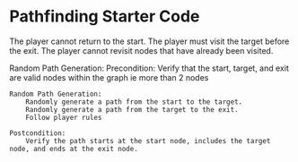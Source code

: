# Pathfinding Starter Code

The player cannot return to the start.
The player must visit the target before the exit.
The player cannot revisit nodes that have already been visited.

Random Path Generation: 
    Precondition: 
        Verify that the start, target, and exit are valid nodes within the graph ie more than 2 nodes

    Random Path Generation:
        Randomly generate a path from the start to the target.
        Randomly generate a path from the target to the exit.
        Follow player rules

    Postcondition:
        Verify the path starts at the start node, includes the target node, and ends at the exit node.